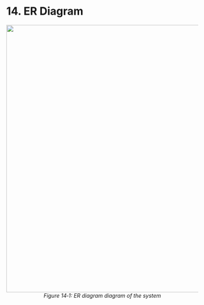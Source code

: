# 14. ER Diagram

<p align="center">
<img src="../images/er-diagram.png.png" width="700"/><br>
<i>Figure 14‑1: ER diagram diagram of the system
</i>
</p>